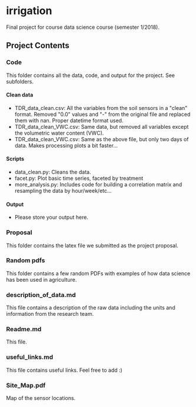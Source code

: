 # irrigation

Final project for course data science course (semester 1/2018).

## Project Contents

### Code
This folder contains all the data, code, and output for the project. See subfolders.

#### Clean data
- TDR_data_clean.csv: All the variables from the soil sensors in a "clean" format. Removed "0.0" values and "-" from the original file and replaced them with nan. Proper datetime format used.
- TDR_data_clean_VWC.csv: Same data, but removed all variables except the volumetric water content (VWC).
- TDR_data_clean_VWC.csv: Same as the above file, but only two days of data. Makes processing plots a bit faster...

#### Scripts
- data_clean.py: Cleans the data.
- facet.py: Plot basic time series, faceted by treatment
- more_analysis.py: Includes code for building a correlation matrix and resampling the data by hour/week/etc...


#### Output
- Please store your output here.


### Proposal
This folder contains the latex file we submitted as the project proposal.

### Random pdfs
This folder contains a few random PDFs with examples of how data science has been used in agriculture.

### description_of_data.md
This file contains a description of the raw data including the units and information from the research team.

### Readme.md
This file.

### useful_links.md
This file contains useful links. Feel free to add :)

### Site_Map.pdf
Map of the sensor locations.
